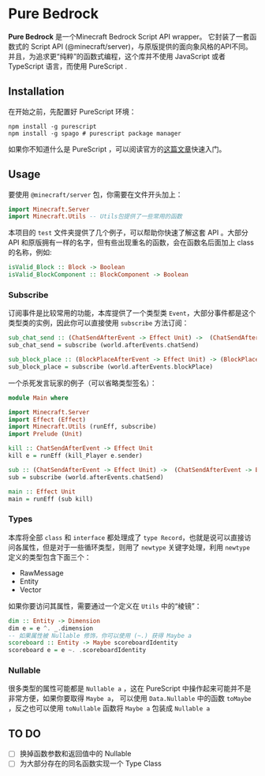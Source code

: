 # Pure Bedrock

**Pure Bedrock** 是一个Minecraft Bedrock Script API wrapper。 它封装了一套函数式的 Script API (@minecraft/server)，与原版提供的面向象风格的API不同。并且，为追求更“纯粹”的函数式编程，这个库并不使用 JavaScript 或者 TypeScript 语言，而使用 PureScript .

## Installation

在开始之前，先配置好 PureScript 环境：
```shell
npm install -g purescript
npm install -g spago # purescript package manager
```

如果你不知道什么是 PureScript ，可以阅读官方的[这篇文章](https://github.com/purescript/documentation/blob/master/guides/Getting-Started.md)快速入门。

## Usage

要使用 `@minecraft/server` 包，你需要在文件开头加上：

```purescript
import Minecraft.Server
import Minecraft.Utils -- Utils包提供了一些常用的函数
```

本项目的 `test` 文件夹提供了几个例子，可以帮助你快速了解这套 API 。大部分 API 和原版拥有一样的名字，但有些出现重名的函数，会在函数名后面加上 class 的名称，例如:

```purescript
isValid_Block :: Block -> Boolean
isValid_BlockComponent :: BlockComponent -> Boolean
```

### Subscribe
订阅事件是比较常用的功能，本库提供了一个类型类 `Event`，大部分事件都是这个类型类的实例，因此你可以直接使用 `subscribe` 方法订阅：

```purescript
sub_chat_send :: (ChatSendAfterEvent -> Effect Unit) ->  (ChatSendAfterEvent -> Effect Unit)
sub_chat_send = subscribe (world.afterEvents.chatSend)

sub_block_place :: (BlockPlaceAfterEvent -> Effect Unit) -> (BlockPlaceAfterEvent -> Effect Unit)
sub_block_place = subscribe (world.afterEvents.blockPlace)

```

一个杀死发言玩家的例子（可以省略类型签名）：
```purescript
module Main where

import Minecraft.Server
import Effect (Effect)
import Minecraft.Utils (runEff, subscribe)
import Prelude (Unit)

kill :: ChatSendAfterEvent -> Effect Unit
kill e = runEff (kill_Player e.sender)

sub :: (ChatSendAfterEvent -> Effect Unit) ->  (ChatSendAfterEvent -> Effect Unit)
sub = subscribe (world.afterEvents.chatSend)

main :: Effect Unit
main = runEff (sub kill)
```

### Types
本库将全部 `class` 和 `interface` 都处理成了 `type Record`，也就是说可以直接访问各属性，但是对于一些循环类型，则用了 `newtype` 关键字处理，利用 `newtype` 定义的类型包含下面三个：
- RawMessage
- Entity
- Vector

如果你要访问其属性，需要通过一个定义在 `Utils` 中的“棱镜”：
```purescript
dim :: Entity -> Dimension
dim e = e ^. _.dimension
-- 如果属性被 Nullable 修饰，你可以使用 (~.) 获得 Maybe a
scoreboard :: Entity -> Maybe scoreboardIdentity
scoreboard e = e ~. .scoreboardIdentity
```

### Nullable

很多类型的属性可能都是 `Nullable a` ，这在 PureScript 中操作起来可能并不是非常方便，如果你要取得 `Maybe a`， 可以使用 `Data.Nullable` 中的函数 `toMaybe` ，反之也可以使用 `toNullable` 函数将 `Maybe a` 包装成 `Nullable a`

## TO DO

- [ ] 换掉函数参数和返回值中的 Nullable
- [ ] 为大部分存在的同名函数实现一个 Type Class
